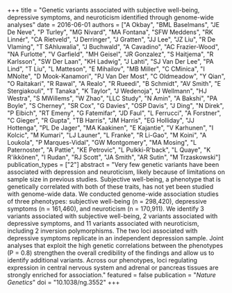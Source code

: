 +++
title = "Genetic variants associated with subjective well-being, depressive symptoms, and neuroticism identified through genome-wide analyses"
date = 2016-06-01
authors = ["A Okbay", "BML Baselmans", "JE De Neve", "P Turley", "MG Nivard", "MA Fontana", "SFW Meddens", "RK Linnér", "CA Rietveld", "J Derringer", "J Gratten", "JJ Lee", "JZ Liu", "R De Vlaming", "T SAhluwalia", "J Buchwald", "A Cavadino", "AC Frazier-Wood", "NA Furlotte", "V Garfield", "MH Geisel", "JR Gonzalez", "S Haitjema", "R Karlsson", "SW Der Laan", "KH Ladwig", "J Lahti", "SJ Van Der Lee", "PA Lind", "T Liu", "L Matteson", "E Mihailov", "MB Miller", "C CMinica", "I MNolte", "D Mook-Kanamori", "PJ Van Der Most", "C Oldmeadow", "Y Qian", "O Raitakari", "R Rawal", "A Realo", "R Rueedi", "B Schmidt", "AV Smith", "E Stergiakouli", "T Tanaka", "K Taylor", "J Wedenoja", "J Wellmann", "HJ Westra", "S MWillems", "W Zhao", "LLC Study", "N Amin", "A Bakshi", "PA Boyle", "S Cherney", "SR Cox", "G Davies", "OSP Davis", "J Ding", "N Direk", "P Eibich", "RT Emeny", "G Fatemifar", "JD Faul", "L Ferrucci", "A Forstner", "C Gieger", "R Gupta", "TB Harris", "JM Harris", "EG Holliday", "JJ Hottenga", "PL De Jager", "MA Kaakinen", "E Kajantie", "V Karhunen", "I Kolcic", "M Kumari", "LJ Launer", "L Franke", "R Li-Gao", "M Koini", "A Loukola", "P Marques-Vidal", "GW Montgomery", "MA Mosing", "L Paternoster", "A Pattie", "KE Petrovic", "L Pulkki-R'back", "L Quaye", "K R'ikkönen", "I Rudan", "RJ Scott", "JA Smith", "AR Sutin", "M Trzaskowski"]
publication_types = ["2"]
abstract = "Very few genetic variants have been associated with depression and neuroticism, likely because of limitations on sample size in previous studies. Subjective well-being, a phenotype that is genetically correlated with both of these traits, has not yet been studied with genome-wide data. We conducted genome-wide association studies of three phenotypes: subjective well-being (n = 298,420), depressive symptoms (n = 161,460), and neuroticism (n = 170,911). We identify 3 variants associated with subjective well-being, 2 variants associated with depressive symptoms, and 11 variants associated with neuroticism, including 2 inversion polymorphisms. The two loci associated with depressive symptoms replicate in an independent depression sample. Joint analyses that exploit the high genetic correlations between the phenotypes (P = 0.8) strengthen the overall credibility of the findings and allow us to identify additional variants. Across our phenotypes, loci regulating expression in central nervous system and adrenal or pancreas tissues are strongly enriched for association."
featured = false
publication = "*Nature Genetics*"
doi = "10.1038/ng.3552"
+++

